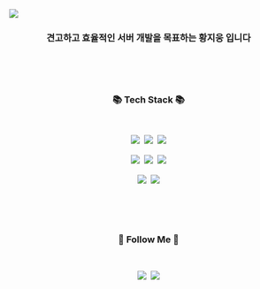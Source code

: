 <img src="http://capsule-render.vercel.app/api?type=slice&color=auto&height=300&section=header&text=For Bulletproof Server&fontSize=80" />
<h3 align="center">견고하고 효율적인 서버 개발을 목표하는 황지웅 입니다</h3>

<br>
<br>
<br>
<h3 align="center">📚 Tech Stack 📚</h3>
<br>
<p align="center">
  <img src="https://img.shields.io/static/v1?label&message=HTML5&color=black&logo=HTML5&logoWidth=20"></a>&nbsp
<img src="https://img.shields.io/static/v1?label&message=CSS&color=blue&logo=CSS3&logoWidth=20"></a>&nbsp
<img src="https://img.shields.io/static/v1?label&message=Javascript&color=yellow&logo=javascript&logoWidth=20">
  <br>
  <br>
<img src="https://img.shields.io/static/v1?label&message=Node.js&color=green&logo=node.js&logoWidth=20"></a>&nbsp
<img src="https://img.shields.io/static/v1?label&message=Express&color=green&logo=express&logoWidth=20"></a>&nbsp
<img src="https://img.shields.io/static/v1?label&message=React&color=grey&logo=react&logoWidth=20">
<br>
<br>
<img src="https://img.shields.io/static/v1?label&message=Mysql&&logo=mysql&&color=indigo&logoWidth=20"></a>&nbsp
<img src="https://img.shields.io/static/v1?label&message=AWS&&logo=AmazonAWS&&color=indigo&logoWidth=20">
</p>
<br>
<br>
<br>

<h3 align="center">🌈 Follow Me 🌈</h3>
<br>
<p align="center">
  <a href="https://www.notion.so/946b0213ef594786a6c982582a7c81a7"><img src="https://img.shields.io/badge/Tech%20Blog-11B48A?style=flat-square&logo=notion&logoColor=white&link=https://velog.io/@hyeinisfree"/></a>&nbsp
  <a href="mailto:hyae4924@gmail.com"><img src="https://img.shields.io/badge/Gmail-d14836?style=flat-square&logo=Gmail&logoColor=white&link=kimhyein7110@gmail.com"/></a>
</p>
